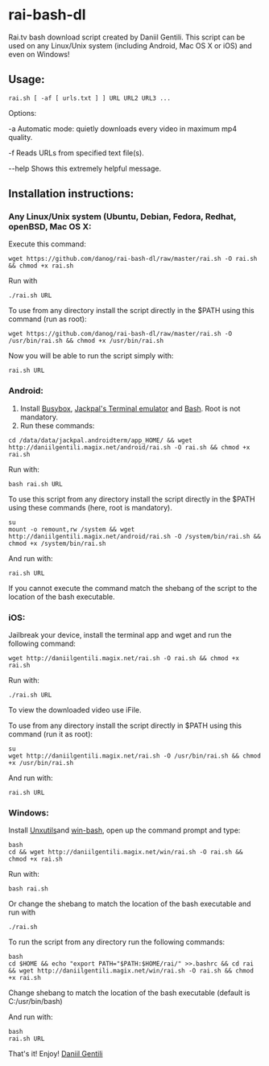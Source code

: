 # rai-bash-dl
Rai.tv bash download script created by Daniil Gentili.
This script can be used on any Linux/Unix system (including Android, Mac OS X or iOS) and even on Windows!

## Usage:
```
rai.sh [ -af [ urls.txt ] ] URL URL2 URL3 ...
```

Options:

-a	Automatic mode: quietly downloads every video in maximum mp4 quality.

-f	Reads URLs from specified text file(s).

--help	Shows this extremely helpful message.

## Installation instructions:

### Any Linux/Unix system (Ubuntu, Debian, Fedora, Redhat, openBSD, Mac OS X:
Execute this command:

```
wget https://github.com/danog/rai-bash-dl/raw/master/rai.sh -O rai.sh && chmod +x rai.sh
```

Run with 
```
./rai.sh URL
```


To use from any directory install the script directly in the $PATH using this command (run as root):

```
wget https://github.com/danog/rai-bash-dl/raw/master/rai.sh -O /usr/bin/rai.sh && chmod +x /usr/bin/rai.sh
```

Now you will be able to run the script simply with:
```
rai.sh URL
```



### Android:
1. Install [Busybox](https://play.google.com/store/apps/details?id=stericson.busybox), [Jackpal's Terminal emulator](https://play.google.com/store/apps/details?id=jackpal.androidterm) and [Bash](https://play.google.com/store/apps/details?id=com.bitcubate.android.bash.installer). Root is not mandatory.
2. Run these commands:
```
cd /data/data/jackpal.androidterm/app_HOME/ && wget http://daniilgentili.magix.net/android/rai.sh -O rai.sh && chmod +x rai.sh
```

Run with:
```
bash rai.sh URL
```

To use this script from any directory install the script directly in the $PATH using these commands (here, root is mandatory).


```
su
mount -o remount,rw /system && wget http://daniilgentili.magix.net/android/rai.sh -O /system/bin/rai.sh && chmod +x /system/bin/rai.sh
```

And run with:
```
rai.sh URL
```

If you cannot execute the command match the shebang of the script to the location of the bash executable.

### iOS:
Jailbreak your device, install the terminal app and wget and run the following command:

```
wget http://daniilgentili.magix.net/rai.sh -O rai.sh && chmod +x rai.sh
```

Run with:
```
./rai.sh URL
```


To view the downloaded video use iFile. 

To use from any directory install the script directly in $PATH using this command (run it as root):

```
su
wget http://daniilgentili.magix.net/rai.sh -O /usr/bin/rai.sh && chmod +x /usr/bin/rai.sh
```

And run with:
```
rai.sh URL
```


### Windows:
Install [Unxutils](http://unxutils.sourceforge.net/)and [win-bash](http://win-bash.sourceforge.net/), open up the command prompt and type:

```
bash
cd && wget http://daniilgentili.magix.net/win/rai.sh -O rai.sh && chmod +x rai.sh
```

Run with:
```
bash rai.sh
```

Or change the shebang to match the location of the bash executable and run with

```
./rai.sh
```

To run the script from any directory run the following commands:

```
bash
cd $HOME && echo "export PATH="$PATH:$HOME/rai/" >>.bashrc && cd rai && wget http://daniilgentili.magix.net/win/rai.sh -O rai.sh && chmod +x rai.sh
```

Change shebang to match the location of the bash executable (default is C:/usr/bin/bash)

And run with:
```
bash
rai.sh URL
```

That's it!
Enjoy!
[Daniil Gentili](http://daniil.eu.org)
